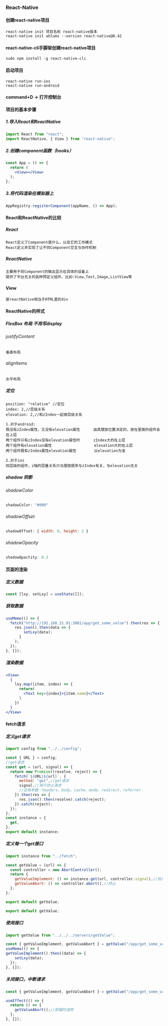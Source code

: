### React-Native
#### 创建react-native项目
~~~~
react-native init 项目名称 react-native版本
react-native init ablums --version react-native@0.42
~~~~
#### react-native-cli手脚架创建react-native项目
~~~~
sudo npm install -g react-native-cli
~~~~
#### 启动项目
~~~~
react-native run-ios
react-native run-android
~~~~
#### command+D -> 打开控制台
#### 项目的基本步骤
##### 1.导入React和ReactNative
~~~~jsx
import React from "react";
import ReactNative, { View } from "react-native";
~~~~
##### 2.创建component函数（hooks）
~~~~jsx
const App = () => {
  return (
    <View></View>
  );
};
~~~~
##### 3.将代码渲染在模拟器上
~~~~javascript
AppRegistry.registerComponent(appName, () => App);
~~~~
#### React和ReactNative的比较
##### React
~~~~
React定义了Component是什么，以及它的工作模式
React定义并实现了让不同Component交互与协作机制
~~~~
##### ReactNative
~~~~
主要用于将Component的输出显示在具体的设备上
提供了平台无关的各种预定义组件，比如:View,Text,Image,ListView等
~~~~
#### View 
~~~~
是reactNative相当于HTML里的div
~~~~
#### ReactNative的样式
##### FlexBox 布局 不用写display
###### justifyContent
~~~~
垂直布局
~~~~
###### alignItems
~~~~
水平布局
~~~~
##### 定位
~~~~
position: "relative" //定位
index: 2,//层级关系
elevation: 2,//和zIndex一起做层级关系

1.对于android:
既没有zIndex属性，又没有elevation属性      由其摆放位置决定的，放在里面的组件会在上层
两个组件只有zIndex没有elevation属性时      zIndex大的在上层
两个组件有elevation属性                   elevation大的在上层
两个组件既有zIndex属性elevation属性        以elevation为准

2.对于ios
同层级的组件，z轴的层叠关系只与摆放顺序与zIndex有关，与elevation无关
~~~~
##### shadow 阴影
###### shadowColor
~~~~jsx
shadowColor: "#000"
~~~~
###### shadowOffset
~~~~jsx
shadowOffset: { width: 0, height: 2 }
~~~~
###### shadowOpacity
~~~~jsx
shadowOpactity: 0.3
~~~~

#### 页面的渲染
##### 定义数据
~~~~jsx
const [lxy, setLxy] = useState([]);
~~~~
##### 获取数据
~~~~jsx
useMemo(() => {
  fetch("http://192.168.31.91:3001/app/get_some_value").then(res => {
    res.json().then(data => {
        setLxy(data);
      }
    );
  });
}, []);
~~~~
##### 渲染数据
~~~~jsx
<View>
  {
    lxy.map((item, index) => {
      return(
        <Text key={index}>{item.name}</Text>
      )
    })
  }
</View>
~~~~

#### fetch请求
##### 定义get请求
~~~~jsx
import config from "../../config";

const { URL } = config;
//get请求
const get = (url, signal) => {
  return new Promise((resolve, reject) => {
    fetch(`${URL}${url}`, {
      method: "get",//get请求
      signal,//用于终止请求
      //还有参数：headers、body、cache、mode、redirect、referrer
    }).then(res => {
      res.json().then(resolve).catch(reject);
    }).catch(reject);
  });
};
const instance = {
  get,
};
export default instance;
~~~~
##### 定义每一个get接口
~~~~jsx
import instance from "../fetch";

const getValue = (url) => {
  const controller = new AbortController();
  return {
    getValueImplement: () => instance.get(url, controller.signal),//执行
    getValueAbort: () => controller.abort(),//终止
  };
};

export default getValue;

export default getValue;
~~~~
##### 使用接口
~~~~jsx
import getValue from "../../../servers/getValue";

const { getValueImplement, getValueAbort } = getValue("/app/get_some_value");//先结构出来
useMemo(() => {
getValueImplement().then((data) => {
    setLxy(data);
  });
}, []);

~~~~
##### 关闭接口，中断请求
~~~~jsx
const { getValueImplement, getValueAbort } = getValue("/app/get_some_value");

useEffect(() => {
  return () => {
    getValueAbort();//卸载时调用
  };
}, []);
~~~~